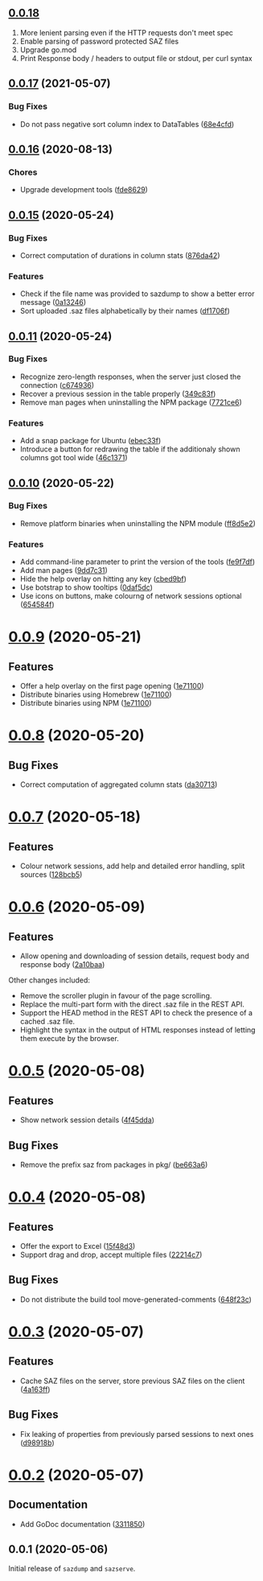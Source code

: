 ## [0.0.18](https://github.com/thomastay/saz-tools/compare/v0.0.17...v0.0.18)

1. More lenient parsing even if the HTTP requests don't meet spec
1. Enable parsing of password protected SAZ files
1. Upgrade go.mod
1. Print Response body / headers to output file or stdout, per curl syntax


## [0.0.17](https://github.com/prantlf/saz-tools/compare/v0.0.16...v0.0.17) (2021-05-07)

### Bug Fixes

* Do not pass negative sort column index to DataTables ([68e4cfd](https://github.com/prantlf/saz-tools/commit/68e4cfddeafc9a41823b552dfea8d3dbcc884179))

## [0.0.16](https://github.com/prantlf/saz-tools/compare/v0.0.15...v0.0.16) (2020-08-13)

### Chores

* Upgrade development tools ([fde8629](https://github.com/prantlf/saz-tools/commit/fde8629773dab6f71e35fd82be74dad49bdeecee))

## [0.0.15](https://github.com/prantlf/saz-tools/compare/v0.0.14...v0.0.15) (2020-05-24)

### Bug Fixes

* Correct computation of durations in column stats ([876da42](https://github.com/prantlf/saz-tools/commit/876da42e96f9b547c6e2bd082a383ff5797bd0dc))

### Features

* Check if the file name was provided to sazdump to show a better error message ([0a13246](https://github.com/prantlf/saz-tools/commit/0a13246f15f3bfa2accf9c02de3d2f8c3dce6fce))
* Sort uploaded .saz files alphabetically by their names ([df1706f](https://github.com/prantlf/saz-tools/commit/df1706f95483a6058253211e32ea7afa948282b9))

## [0.0.11](https://github.com/prantlf/saz-tools/compare/v0.0.10...v0.0.11) (2020-05-24)

### Bug Fixes

* Recognize zero-length responses, when the server just closed the connection ([c674936](https://github.com/prantlf/saz-tools/commit/c67493603708552ff5f95db8820587b82ce898aa))
* Recover a previous session in the table properly ([349c83f](https://github.com/prantlf/saz-tools/commit/349c83f4f1cd65672fd4e1c5c9d1c7597046ba57))
* Remove man pages when uninstalling the NPM package ([7721ce6](https://github.com/prantlf/saz-tools/commit/7721ce6d12c0a8d73c127dbc7b4d31507481d2cd))

### Features

* Add a snap package for Ubuntu ([ebec33f](https://github.com/prantlf/saz-tools/commit/ebec33ff85704629eef6db3fd291220743acab23))
* Introduce a button for redrawing the table if the additionaly shown columns got tool wide ([46c1371](https://github.com/prantlf/saz-tools/commit/46c1371a83c164836cef47466080898def663ed9))

## [0.0.10](https://github.com/prantlf/saz-tools/compare/v0.0.9...v0.0.10) (2020-05-22)

### Bug Fixes

* Remove platform binaries when uninstalling the NPM module ([ff8d5e2](https://github.com/prantlf/saz-tools/commit/ff8d5e219d5e4733a157f302b109292efcd4680a))

### Features

* Add command-line parameter to print the version of the tools ([fe9f7df](https://github.com/prantlf/saz-tools/commit/fe9f7df4debbe61a96afc88ec894d0ae9c33d6c1))
* Add man pages ([9dd7c31](https://github.com/prantlf/saz-tools/commit/9dd7c31457c5282a4f95bb15743d5a6a0e764ea0))
* Hide the help overlay on hitting any key ([cbed9bf](https://github.com/prantlf/saz-tools/commit/cbed9bfcfa571ac3be3fd7a8de75d45df964355e))
* Use botstrap to show tooltips ([0daf5dc](https://github.com/prantlf/saz-tools/commit/0daf5dcaf8b8a08753e2e386a5bca32ccd2dada9))
* Use icons on buttons, make colourng of network sessions optional ([654584f](https://github.com/prantlf/saz-tools/commit/654584fea4ea9fb3eddb518ee8ebcf9863bdd810))

# [0.0.9](https://github.com/prantlf/saz-tools/compare/v0.0.8...v0.0.9) (2020-05-21)

## Features

* Offer a help overlay on the first page opening ([1e71100](https://github.com/prantlf/saz-tools/1e71100b2dcdabaa3e319d66923de46c265c2bcd))
* Distribute binaries using Homebrew ([1e71100](https://github.com/prantlf/saz-tools/876dc4bed3cbbbf87741e0a6ab5f64ee1f7fee2f))
* Distribute binaries using NPM ([1e71100](https://github.com/prantlf/saz-tools/24dde848167ee94828c8a0813c4873e5a0c8ad05))

# [0.0.8](https://github.com/prantlf/saz-tools/compare/v0.0.7...v0.0.8) (2020-05-20)

## Bug Fixes

* Correct computation of aggregated column stats ([da30713](https://github.com/prantlf/saz-tools/da30713688aa92358d79318e2881d6cfbad67a6a))

# [0.0.7](https://github.com/prantlf/saz-tools/compare/v0.0.6...v0.0.7) (2020-05-18)

## Features

* Colour network sessions, add help and detailed error handling, split sources ([128bcb5](https://github.com/prantlf/saz-tools/128bcb51c12272870959ff7678777fe718d49e10))

# [0.0.6](https://github.com/prantlf/saz-tools/compare/v0.0.5...v0.0.6) (2020-05-09)

## Features

* Allow opening and downloading of session details, request body and response body ([2a10baa](https://github.com/prantlf/saz-tools/2a10baaf831a4c80068f95b9609fb90481810c5))

Other changes included:

* Remove the scroller plugin in favour of the page scrolling.
* Replace the multi-part form with the direct .saz file in the REST API.
* Support the HEAD method in the REST API to check the presence of a cached .saz file.
* Highlight the syntax in the output of HTML responses instead of letting them execute by the browser.

# [0.0.5](https://github.com/prantlf/saz-tools/compare/v0.0.4...v0.0.5) (2020-05-08)

## Features

* Show network session details ([4f45dda](https://github.com/prantlf/saz-tools/4f45ddad8a9f2277371a615e8b19390b15e3f5fa))

## Bug Fixes

* Remove the prefix saz from packages in pkg/ ([be663a6](https://github.com/prantlf/saz-tools/be663a6d379c96f618142704698d008844348781))

# [0.0.4](https://github.com/prantlf/saz-tools/compare/v0.0.3...v0.0.4) (2020-05-08)

## Features

* Offer the export to Excel ([15f48d3](https://github.com/prantlf/saz-tools/15f48d34cc1c99ba86098dba1ca81f709091ff07))
* Support drag and drop, accept multiple files ([22214c7](https://github.com/prantlf/saz-tools/22214c7c32c37fac9dc3feea4620b696b1ae697b))

## Bug Fixes

* Do not distribute the build tool move-generated-comments ([648f23c](https://github.com/prantlf/saz-tools/648f23c4d917e5915907511db9d0b18176464f82))

# [0.0.3](https://github.com/prantlf/saz-tools/compare/v0.0.2...v0.0.3) (2020-05-07)

## Features

* Cache SAZ files on the server, store previous SAZ files on the client ([4a163ff](https://github.com/prantlf/saz-tools/4a163ff2a262b5ed664792e8412a31c64de0b041))

## Bug Fixes

* Fix leaking of properties from previously parsed sessions to next ones ([d98918b](https://github.com/prantlf/saz-tools/d98918b23365949c4a01d7c6ca03f667b6fc348d))

# [0.0.2](https://github.com/prantlf/saz-tools/compare/v0.0.1...v0.0.2) (2020-05-07)

## Documentation

* Add GoDoc documentation ([3311850](https://github.com/prantlf/saz-tools/331185019877e370cdb7ba69e5a640212a02d551))

## 0.0.1 (2020-05-06)

Initial release of `sazdump` and `sazserve`.
